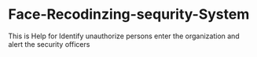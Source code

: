 # Face-Recodinzing-sequrity-System
This is Help for Identify unauthorize persons enter the organization and alert the security officers 
